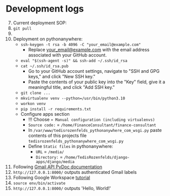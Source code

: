 # Development logs
7. Current deployment SOP:
  1. `git pull`
  2. 
6. Deployment on pythonanywhere:
    - `ssh-keygen -t rsa -b 4096 -C "your_email@example.com"`
        - Replace your_email@example.com with the email address associated with your GitHub account.
    - `eval "$(ssh-agent -s)" && ssh-add ~/.ssh/id_rsa`
    - `cat ~/.ssh/id_rsa.pub`
        - Go to your GitHub account settings, navigate to "SSH and GPG keys," and click "New SSH key."
        - Paste the contents of your public key into the "Key" field, give it a meaningful title, and click "Add SSH key."
    - `git clone ...`
    - `mkvirtualenv venv --python=/usr/bin/python3.10`
    - `workon venv`
    - `pip install -r requirements.txt`
    - Configure apps section
        - !!! Choose `» Manual configuration (including virtualenvs)`
        - `Source code:` = `/home/FinanceConsultant/finance-consultant`
        - In `/var/www/tedisrozenfelds_pythonanywhere_com_wsgi.py` paste contents of this projects file `tedisrozenfelds_pythonanywhere_com_wsgi.py`
        - Define `Static files` in pythonanywhere:
            - `URL` = `/media/`
            - `Directory:` = `/home/TedisRozenfelds/django-apps/django/media`
5. Following [Gmail API PyDoc documentation](https://developers.google.com/resources/api-libraries/documentation/gmail/v1/python/latest/gmail_v1.users.messages.html)
4. `http://127.0.0.1:8000/` outputs authenticated Gmail labels
3. Following Google Workspace [tutorial](https://developers.google.com/gmail/api/quickstart/python)
2. `source env/bin/activate`
1. `http://127.0.0.1:8000/` outputs 'Hello, World!'
